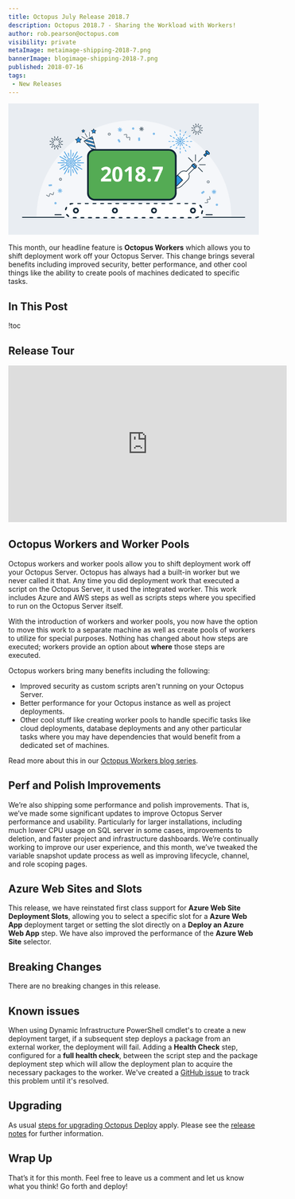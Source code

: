 ```yaml
---
title: Octopus July Release 2018.7
description: Octopus 2018.7 - Sharing the Workload with Workers!
author: rob.pearson@octopus.com
visibility: private
metaImage: metaimage-shipping-2018-7.png
bannerImage: blogimage-shipping-2018-7.png
published: 2018-07-16
tags:
 - New Releases
---
```


![Octopus Deploy 2018.7 release banner](blogimage-shipping-2018-7.png)

This month, our headline feature is **Octopus Workers** which allows you to shift deployment work off your Octopus Server.  This change brings several benefits including improved security, better performance, and other cool things like the ability to create pools of machines dedicated to specific tasks.

## In This Post

!toc

## Release Tour

<iframe width="560" height="315" src="https://www.youtube.com/embed/N4uBvgB3ehM" frameborder="0" allowfullscreen></iframe>

## Octopus Workers and Worker Pools

Octopus workers and worker pools allow you to shift deployment work off your Octopus Server. Octopus has always had a built-in worker but we never called it that. Any time you did deployment work that executed a script on the Octopus Server, it used the integrated worker. This work includes Azure and AWS steps as well as scripts steps where you specified to run on the Octopus Server itself.

With the introduction of workers and worker pools, you now have the option to move this work to a separate machine as well as create pools of workers to utilize for special purposes. Nothing has changed about how steps are executed; workers provide an option about **where** those steps are executed.

Octopus workers bring many benefits including the following:

* Improved security as custom scripts aren't running on your Octopus Server.
* Better performance for your Octopus instance as well as project deployments.
* Other cool stuff like creating worker pools to handle specific tasks like cloud deployments, database deployments and any other particular tasks where you may have dependencies that would benefit from a dedicated set of machines.

Read more about this in our [Octopus Workers blog series](https://octopus.com/blog/tag/Workers).

## Perf and Polish Improvements

We’re also shipping some performance and polish improvements. That is, we’ve made some significant updates to improve Octopus Server performance and usability. Particularly for larger installations, including much lower CPU usage on SQL server in some cases, improvements to deletion, and faster project and infrastructure dashboards. We’re continually working to improve our user experience, and this month, we’ve tweaked the variable snapshot update process as well as improving lifecycle, channel, and role scoping pages.

## Azure Web Sites and Slots

This release, we have reinstated first class support for **Azure Web Site Deployment Slots**, allowing you to select a specific slot for a **Azure Web App** deployment target or setting the slot directly on a **Deploy an Azure Web App** step. We have also improved the performance of the **Azure Web Site** selector.

## Breaking Changes

There are no breaking changes in this release.

## Known issues

When using Dynamic Infrastructure PowerShell cmdlet's to create a new deployment target, if a subsequent step deploys a package from an external worker, the deployment will fail. Adding a **Health Check** step, configured for a **full health check**, between the script step and the package deployment step which will allow the deployment plan to acquire the necessary packages to the worker. We've created a [GitHub issue](https://github.com/OctopusDeploy/Issues/issues/4731) to track this problem until it's resolved.

## Upgrading

As usual [steps for upgrading Octopus Deploy](https://octopus.com/docs/administration/upgrading) apply. Please see the [release notes](https://octopus.com/downloads/compare?to=2018.7.0) for further information.


## Wrap Up

That’s it for this month. Feel free to leave us a comment and let us know what you think! Go forth and deploy!
